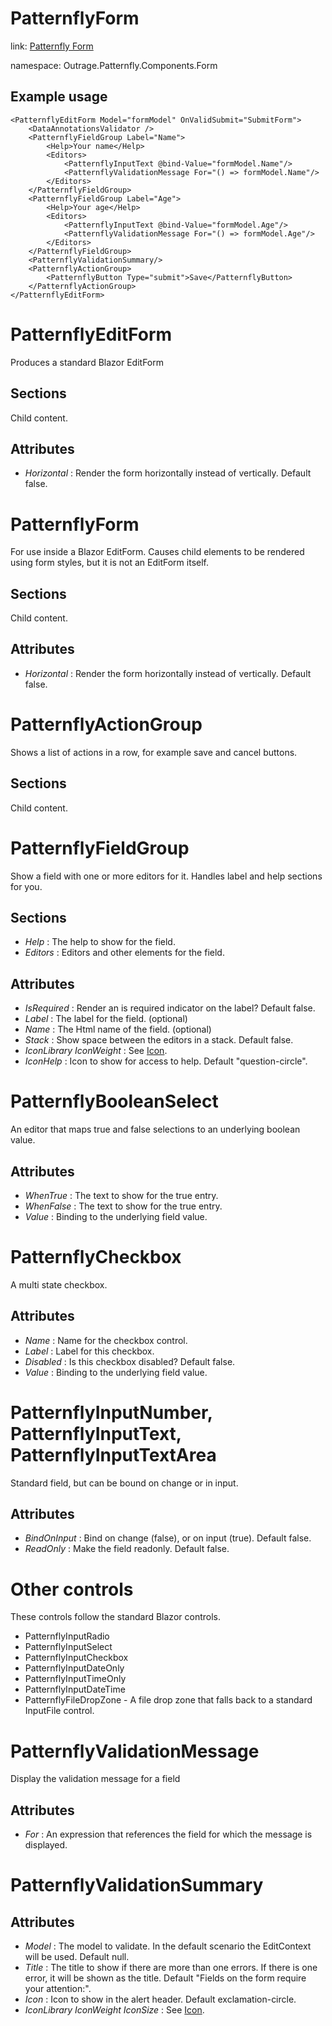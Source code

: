 ﻿

# PatternflyForm

link: [Patternfly Form](https://www.patternfly.org/v4/components/form)

namespace: Outrage.Patternfly.Components.Form

## Example usage

```
<PatternflyEditForm Model="formModel" OnValidSubmit="SubmitForm">
    <DataAnnotationsValidator />
    <PatternflyFieldGroup Label="Name">
        <Help>Your name</Help>
        <Editors>
            <PatternflyInputText @bind-Value="formModel.Name"/>
            <PatternflyValidationMessage For="() => formModel.Name"/>
        </Editors>
    </PatternflyFieldGroup>
    <PatternflyFieldGroup Label="Age">
        <Help>Your age</Help>
        <Editors>
            <PatternflyInputText @bind-Value="formModel.Age"/>
            <PatternflyValidationMessage For="() => formModel.Age"/>
        </Editors>
    </PatternflyFieldGroup>
    <PatternflyValidationSummary/>
    <PatternflyActionGroup>
        <PatternflyButton Type="submit">Save</PatternflyButton>
    </PatternflyActionGroup>
</PatternflyEditForm>
```

# PatternflyEditForm

Produces a standard Blazor EditForm
## Sections

Child content.

## Attributes

* *Horizontal* : Render the form horizontally instead of vertically. Default false.

# PatternflyForm

For use inside a Blazor EditForm.  Causes child elements to be rendered using form styles, but it is not an EditForm itself.

## Sections

Child content.

## Attributes

* *Horizontal* : Render the form horizontally instead of vertically. Default false.

# PatternflyActionGroup

Shows a list of actions in a row, for example save and cancel buttons.

## Sections

Child content.

# PatternflyFieldGroup

Show a field with one or more editors for it.  Handles label and help sections for you.

## Sections

* *Help* : The help to show for the field.
* *Editors* : Editors and other elements for the field.

## Attributes

* *IsRequired* : Render an is required indicator on the label? Default false.
* *Label* : The label for the field. (optional)
* *Name* : The Html name of the field. (optional)
* *Stack* : Show space between the editors in a stack. Default false.
* *IconLibrary* *IconWeight* : See [Icon](/icon).
* *IconHelp* : Icon to show for access to help. Default "question-circle".

# PatternflyBooleanSelect

An editor that maps true and false selections to an underlying boolean value.

## Attributes

* *WhenTrue* : The text to show for the true entry.
* *WhenFalse* : The text to show for the true entry.
* *Value* : Binding to the underlying field value.

# PatternflyCheckbox

A multi state checkbox.

## Attributes

* *Name* : Name for the checkbox control.
* *Label* : Label for this checkbox.
* *Disabled* : Is this checkbox disabled? Default false.
* *Value* : Binding to the underlying field value.

# PatternflyInputNumber, PatternflyInputText, PatternflyInputTextArea

Standard field, but can be bound on change or in input.

## Attributes

* *BindOnInput* : Bind on change (false), or on input (true). Default false.
* *ReadOnly* : Make the field readonly. Default false.

# Other controls

These controls follow the standard Blazor controls.

* PatternflyInputRadio
* PatternflyInputSelect
* PatternflyInputCheckbox 
* PatternflyInputDateOnly
* PatternflyInputTimeOnly
* PatternflyInputDateTime
* PatternflyFileDropZone - A file drop zone that falls back to a standard InputFile control.

# PatternflyValidationMessage

Display the validation message for a field

## Attributes

* *For* : An expression that references the field for which the message is displayed.

# PatternflyValidationSummary

## Attributes

* *Model* : The model to validate.  In the default scenario the EditContext will be used. Default null.
* *Title* : The title to show if there are more than one errors.  If there is one error, it will be shown as the title. Default "Fields on the form require your attention:".
* *Icon* : Icon to show in the alert header. Default exclamation-circle.
* *IconLibrary* *IconWeight* *IconSize* : See [Icon](/icon).




